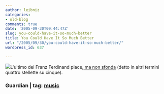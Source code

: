 ```yaml
---
author: leibniz
categories:
- old-blog
comments: true
date: '2005-09-30T09:44:47Z'
slug: you-could-have-it-so-much-better
title: You Could Have It So Much Better
url: "/2005/09/30/you-could-have-it-so-much-better/"
wordpress_id: 637

---
```

![](http://image.guardian.co.uk/sys-images/Guardian/Pix/pictures/2005/09/29/franz_final.jpg)L'ultimo dei Franz Ferdinand piace,[ ma non sfonda](http://www.guardian.co.uk/) (detto in altri termini quattro stellette su cinque).  
 

### Guardian |  tag: [music](http://www.technorati.com/tags/music)

### 

### 
